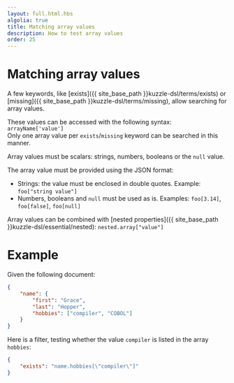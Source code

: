 ```yaml
---
layout: full.html.hbs
algolia: true
title: Matching array values
description: How to test array values
order: 25
---
```


# Matching array values

A few keywords, like [exists]({{ site_base_path }}kuzzle-dsl/terms/exists) or [missing]({{ site_base_path }}kuzzle-dsl/terms/missing), allow searching for array values.

These values can be accessed with the following syntax: `arrayName['value']`  
Only one array value per `exists`/`missing` keyword can be searched in this manner.

Array values must be scalars: strings, numbers, booleans or the `null` value.

The array value must be provided using the JSON format:

* Strings: the value must be enclosed in double quotes. Example: `foo["string value"]`
* Numbers, booleans and `null` must be used as is. Examples: `foo[3.14]`, `foo[false]`, `foo[null]`


Array values can be combined with [nested properties]({{ site_base_path }}kuzzle-dsl/essential/nested): `nested.array["value"]`

# Example

Given the following document:

```json
{
    "name": {
        "first": "Grace",
        "last": "Hopper",
        "hobbies": ["compiler", "COBOL"]
    }
}
```

Here is a filter, testing whether the value `compiler` is listed in the array `hobbies`:

```json
{
    "exists": "name.hobbies[\"compiler\"]"
}
```
